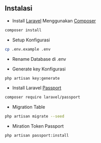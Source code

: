 ## Instalasi

- Install [Laravel](https://laravel.com/docs) Menggunakan [Composer](https://getcomposer.org/)
```bash
composer install
```

- Setup Konfigurasi
```bash
cp .env.example .env
```
- Rename Database di .env

- Generate key Konfigurasi
```bash
php artisan key:generate
```

- Install Laravel [Passport](https://laravel.com/docs/9.x/passport#main-content)
```bash
composer require laravel/passport
```

- Migration Table
```bash
php artisan migrate --seed
```

- Miration Token Passport
```bash
php artisan passport:install
```
